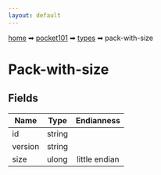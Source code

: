 ```yaml
---
layout: default
---
```


[home](/) ➡ [pocket101](/protocol/pocket101) ➡ [types](/protocol/pocket101/types) ➡ pack-with-size

# Pack-with-size

## Fields

Name | Type | Endianness
---|---|:---:
id | string | 
version | string | 
size | ulong | little endian

